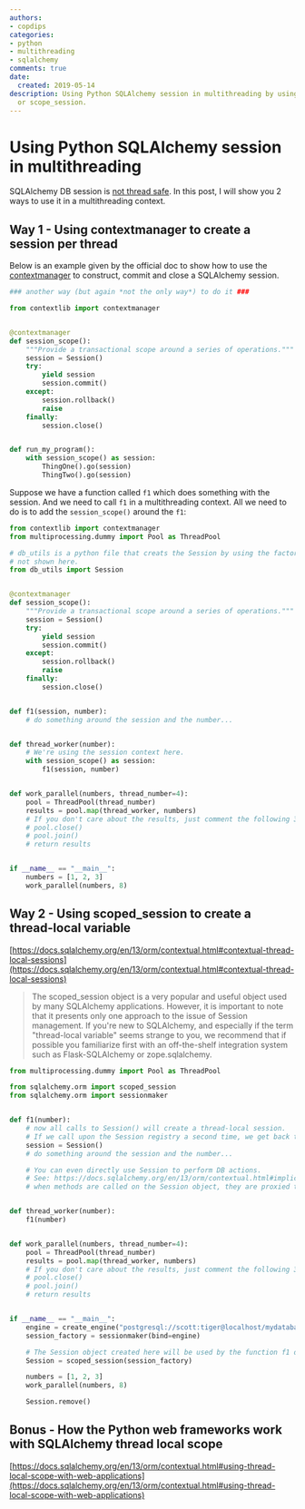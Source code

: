 ```yaml
---
authors:
- copdips
categories:
- python
- multithreading
- sqlalchemy
comments: true
date:
  created: 2019-05-14
description: Using Python SQLAlchemy session in multithreading by using contextmanager
  or scope_session.
---
```


# Using Python SQLAlchemy session in multithreading

SQLAlchemy DB session is [not thread safe](https://docs.sqlalchemy.org/en/13/orm/session_basics.html#is-the-session-thread-safe). In this post, I will show you 2 ways to use it in a multithreading context.

<!-- more -->

## Way 1 - Using contextmanager to create a session per thread

Below is an example given by the official doc to show how to use the [contextmanager](https://docs.sqlalchemy.org/en/13/orm/session_basics.html#when-do-i-construct-a-session-when-do-i-commit-it-and-when-do-i-close-it) to construct, commit and close a SQLAlchemy session.

```python
### another way (but again *not the only way*) to do it ###

from contextlib import contextmanager


@contextmanager
def session_scope():
    """Provide a transactional scope around a series of operations."""
    session = Session()
    try:
        yield session
        session.commit()
    except:
        session.rollback()
        raise
    finally:
        session.close()


def run_my_program():
    with session_scope() as session:
        ThingOne().go(session)
        ThingTwo().go(session)
```

Suppose we have a function called `f1` which does something with the session. And we need to call `f1` in a multithreading context.
All we need to do is to add the `session_scope()` around the `f1`:

```python
from contextlib import contextmanager
from multiprocessing.dummy import Pool as ThreadPool

# db_utils is a python file that creats the Session by using the factory sessionmaker(),
# not shown here.
from db_utils import Session


@contextmanager
def session_scope():
    """Provide a transactional scope around a series of operations."""
    session = Session()
    try:
        yield session
        session.commit()
    except:
        session.rollback()
        raise
    finally:
        session.close()


def f1(session, number):
    # do something around the session and the number...


def thread_worker(number):
    # We're using the session context here.
    with session_scope() as session:
        f1(session, number)


def work_parallel(numbers, thread_number=4):
    pool = ThreadPool(thread_number)
    results = pool.map(thread_worker, numbers)
    # If you don't care about the results, just comment the following 3 lines.
    # pool.close()
    # pool.join()
    # return results


if __name__ == "__main__":
    numbers = [1, 2, 3]
    work_parallel(numbers, 8)
```

## Way 2 - Using scoped_session to create a thread-local variable

[https://docs.sqlalchemy.org/en/13/orm/contextual.html#contextual-thread-local-sessions](https://docs.sqlalchemy.org/en/13/orm/contextual.html#contextual-thread-local-sessions)

> The scoped_session object is a very popular and useful object used by many SQLAlchemy applications. However, it is important to note that it presents only one approach to the issue of Session management. If you're new to SQLAlchemy, and especially if the term "thread-local variable" seems strange to you, we recommend that if possible you familiarize first with an off-the-shelf integration system such as Flask-SQLAlchemy or zope.sqlalchemy.

```python
from multiprocessing.dummy import Pool as ThreadPool

from sqlalchemy.orm import scoped_session
from sqlalchemy.orm import sessionmaker


def f1(number):
    # now all calls to Session() will create a thread-local session.
    # If we call upon the Session registry a second time, we get back the same Session.
    session = Session()
    # do something around the session and the number...

    # You can even directly use Session to perform DB actions.
    # See: https://docs.sqlalchemy.org/en/13/orm/contextual.html#implicit-method-access
    # when methods are called on the Session object, they are proxied to the underlying Session being maintained by the registry.


def thread_worker(number):
    f1(number)


def work_parallel(numbers, thread_number=4):
    pool = ThreadPool(thread_number)
    results = pool.map(thread_worker, numbers)
    # If you don't care about the results, just comment the following 3 lines.
    # pool.close()
    # pool.join()
    # return results


if __name__ == "__main__":
    engine = create_engine("postgresql://scott:tiger@localhost/mydatabase")
    session_factory = sessionmaker(bind=engine)

    # The Session object created here will be used by the function f1 directly.
    Session = scoped_session(session_factory)

    numbers = [1, 2, 3]
    work_parallel(numbers, 8)

    Session.remove()
```

## Bonus - How the Python web frameworks work with SQLAlchemy thread local scope

[https://docs.sqlalchemy.org/en/13/orm/contextual.html#using-thread-local-scope-with-web-applications](https://docs.sqlalchemy.org/en/13/orm/contextual.html#using-thread-local-scope-with-web-applications)
